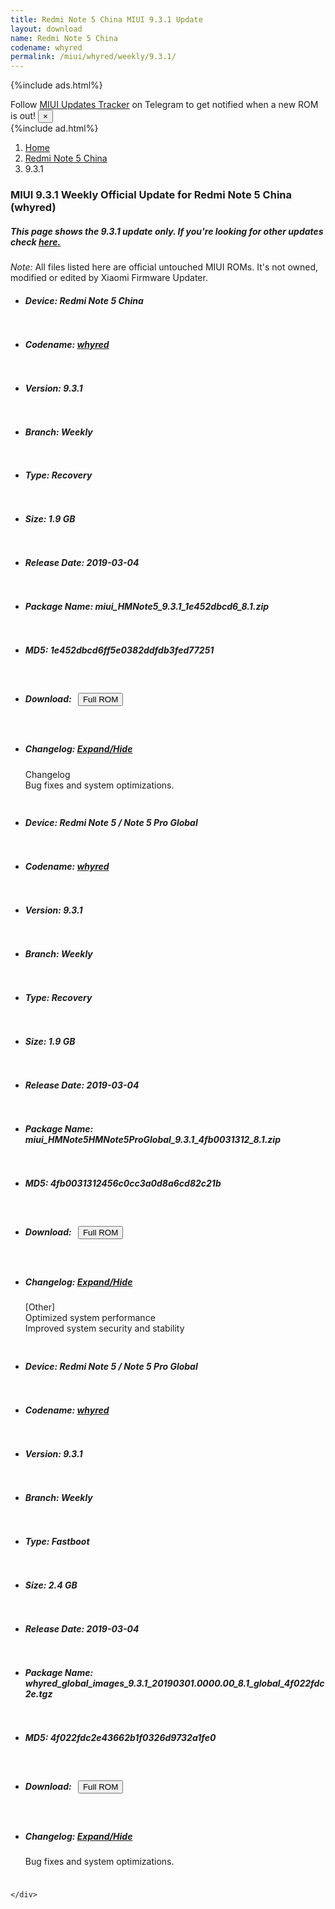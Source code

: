 ```yaml
---
title: Redmi Note 5 China MIUI 9.3.1 Update
layout: download
name: Redmi Note 5 China
codename: whyred
permalink: /miui/whyred/weekly/9.3.1/
---
```


{%include ads.html%}
<div class="alert alert-primary alert-dismissible fade show" role="alert">
    Follow <a href="https://t.me/MIUIUpdatesTracker" class="alert-link">MIUI Updates Tracker</a> on Telegram to get
    notified when a new ROM is out!
    <button type="button" class="close" data-dismiss="alert" aria-label="Close">
        <span aria-hidden="true">&times;</span>
    </button>
</div>
{%include ad.html%}

<nav aria-label="breadcrumb">
    <ol class="breadcrumb">
        <li class="breadcrumb-item"><a href="/">Home</a></li>
        <li class="breadcrumb-item"><a href="/miui/whyred/">Redmi Note 5 China</a></li>
        <li class="breadcrumb-item active" aria-current="page">9.3.1</li>
    </ol>
</nav>

<div class="col-12 mx-auto">
    <h3 class="title bg-light p-2 rounded">MIUI 9.3.1 Weekly Official Update for Redmi Note 5 China (whyred)</h3>
    <h5>This page shows the 9.3.1 update only. If you're looking for other updates check
        <a href="/miui/whyred/">here.</a></h5>
    <p><i>Note: </i>All files listed here are official untouched MIUI ROMs.
        It's not owned, modified or edited by Xiaomi Firmware Updater.</p>
    <div id="downloads">
                <div class="card card-body">
            <ul class="list-unstyled">
                <li style="padding-bottom: 10px;">
                    <h5><b>Device: </b>Redmi Note 5 China</h5>
                </li>
                <li style="padding-bottom: 10px;">
                    <h5><b>Codename: </b> <a href="/miui/whyred/" target="_blank">whyred</a> </h5>
                </li>
                <li style="padding-bottom: 10px;">
                    <h5><b>Version: </b>9.3.1</h5>
                </li>
                <li style="padding-bottom: 10px;">
                    <h5><b>Branch: </b>Weekly</h5>
                </li>
                <li style="padding-bottom: 10px;">
                    <h5><b>Type: </b>Recovery</h5>
                </li>
                <li style="padding-bottom: 10px;">
                    <h5><b>Size: </b>1.9 GB</h5>
                </li>
                <li style="padding-bottom: 10px;">
                    <h5><b>Release Date: </b>2019-03-04</h5>
                </li>
                <li style="padding-bottom: 10px;">
                    <h5><b>Package Name: </b><span id="filename" class="text-dark">miui_HMNote5_9.3.1_1e452dbcd6_8.1.zip</span></h5>
                </li>
                <li style="padding-bottom: 10px;">
                    <h5><b>MD5: </b><span id="md5" class="text-muted">1e452dbcd6ff5e0382ddfdb3fed77251</span></h5>
                </li>
                <li style="padding-bottom: 10px;">
                    <h5><b>Download: </b><button type="button" id="download" class="btn btn-primary" style="margin: 7px;"
                            onclick="window.open('http://bigota.d.miui.com/9.3.1/miui_HMNote5_9.3.1_1e452dbcd6_8.1.zip', '_blank');"><i class="fa fa-download"></i> Full ROM</button></h5>
                </li>
                <li style="padding-bottom: 10px;">
                    <h5><b>Changelog: </b><a href="#whyred_1_changelog" data-toggle="collapse" role="button"
                            aria-expanded="false" aria-controls="whyred_1_changelog"> <i class="fa fa-arrow-down"
                                aria-hidden="true"></i> Expand/Hide</a></h5>
                    <div class="collapse" id="whyred_1_changelog">
                        <p id="changelog_text">Changelog<br>Bug fixes and system optimizations.</p>
                    </div>
                </li>
            </ul>
        </div>
        <div class="card card-body">
            <ul class="list-unstyled">
                <li style="padding-bottom: 10px;">
                    <h5><b>Device: </b>Redmi Note 5 / Note 5 Pro Global</h5>
                </li>
                <li style="padding-bottom: 10px;">
                    <h5><b>Codename: </b> <a href="/miui/whyred/" target="_blank">whyred</a> </h5>
                </li>
                <li style="padding-bottom: 10px;">
                    <h5><b>Version: </b>9.3.1</h5>
                </li>
                <li style="padding-bottom: 10px;">
                    <h5><b>Branch: </b>Weekly</h5>
                </li>
                <li style="padding-bottom: 10px;">
                    <h5><b>Type: </b>Recovery</h5>
                </li>
                <li style="padding-bottom: 10px;">
                    <h5><b>Size: </b>1.9 GB</h5>
                </li>
                <li style="padding-bottom: 10px;">
                    <h5><b>Release Date: </b>2019-03-04</h5>
                </li>
                <li style="padding-bottom: 10px;">
                    <h5><b>Package Name: </b><span id="filename" class="text-dark">miui_HMNote5HMNote5ProGlobal_9.3.1_4fb0031312_8.1.zip</span></h5>
                </li>
                <li style="padding-bottom: 10px;">
                    <h5><b>MD5: </b><span id="md5" class="text-muted">4fb0031312456c0cc3a0d8a6cd82c21b</span></h5>
                </li>
                <li style="padding-bottom: 10px;">
                    <h5><b>Download: </b><button type="button" id="download" class="btn btn-primary" style="margin: 7px;"
                            onclick="window.open('http://bigota.d.miui.com/9.3.1/miui_HMNote5HMNote5ProGlobal_9.3.1_4fb0031312_8.1.zip', '_blank');"><i class="fa fa-download"></i> Full ROM</button></h5>
                </li>
                <li style="padding-bottom: 10px;">
                    <h5><b>Changelog: </b><a href="#whyred_2_changelog" data-toggle="collapse" role="button"
                            aria-expanded="false" aria-controls="whyred_2_changelog"> <i class="fa fa-arrow-down"
                                aria-hidden="true"></i> Expand/Hide</a></h5>
                    <div class="collapse" id="whyred_2_changelog">
                        <p id="changelog_text">[Other]<br>Optimized system performance<br>Improved system security and stability</p>
                    </div>
                </li>
            </ul>
        </div>
        <div class="card card-body">
            <ul class="list-unstyled">
                <li style="padding-bottom: 10px;">
                    <h5><b>Device: </b>Redmi Note 5 / Note 5 Pro Global</h5>
                </li>
                <li style="padding-bottom: 10px;">
                    <h5><b>Codename: </b> <a href="/miui/whyred/" target="_blank">whyred</a> </h5>
                </li>
                <li style="padding-bottom: 10px;">
                    <h5><b>Version: </b>9.3.1</h5>
                </li>
                <li style="padding-bottom: 10px;">
                    <h5><b>Branch: </b>Weekly</h5>
                </li>
                <li style="padding-bottom: 10px;">
                    <h5><b>Type: </b>Fastboot</h5>
                </li>
                <li style="padding-bottom: 10px;">
                    <h5><b>Size: </b>2.4 GB</h5>
                </li>
                <li style="padding-bottom: 10px;">
                    <h5><b>Release Date: </b>2019-03-04</h5>
                </li>
                <li style="padding-bottom: 10px;">
                    <h5><b>Package Name: </b><span id="filename" class="text-dark">whyred_global_images_9.3.1_20190301.0000.00_8.1_global_4f022fdc2e.tgz</span></h5>
                </li>
                <li style="padding-bottom: 10px;">
                    <h5><b>MD5: </b><span id="md5" class="text-muted">4f022fdc2e43662b1f0326d9732a1fe0</span></h5>
                </li>
                <li style="padding-bottom: 10px;">
                    <h5><b>Download: </b><button type="button" id="download" class="btn btn-primary" style="margin: 7px;"
                            onclick="window.open('http://bigota.d.miui.com/9.3.1/whyred_global_images_9.3.1_20190301.0000.00_8.1_global_4f022fdc2e.tgz', '_blank');"><i class="fa fa-download"></i> Full ROM</button></h5>
                </li>
                <li style="padding-bottom: 10px;">
                    <h5><b>Changelog: </b><a href="#whyred_3_changelog" data-toggle="collapse" role="button"
                            aria-expanded="false" aria-controls="whyred_3_changelog"> <i class="fa fa-arrow-down"
                                aria-hidden="true"></i> Expand/Hide</a></h5>
                    <div class="collapse" id="whyred_3_changelog">
                        <p id="changelog_text">Bug fixes and system optimizations.</p>
                    </div>
                </li>
            </ul>
        </div>

    </div>
</div>